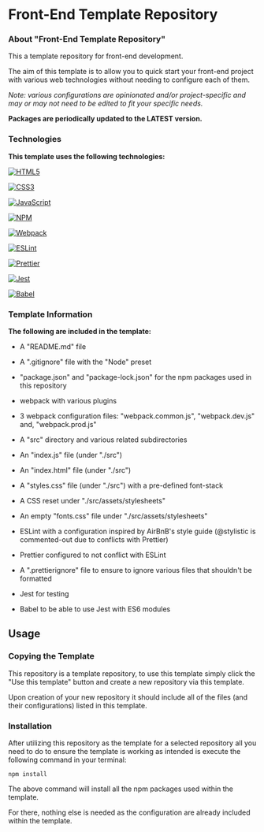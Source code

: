 # Front-End Template Repository

### About "Front-End Template Repository"

This a template repository for front-end development.

The aim of this template is to allow you to quick start your front-end project with various web technologies without needing to configure each of them.

*Note: various configurations are opinionated and/or project-specific and may or may not need to be edited to fit your specific needs.*

**Packages are periodically updated to the LATEST version.**

### Technologies

**This template uses the following technologies:**

[![HTML5](https://img.shields.io/badge/html5-%23E34F26.svg?style=for-the-badge&logo=html5&logoColor=white)](#)

[![CSS3](https://img.shields.io/badge/css3-%231572B6.svg?style=for-the-badge&logo=css3&logoColor=white)](#)

[![JavaScript](https://img.shields.io/badge/javascript-%23323330.svg?style=for-the-badge&logo=javascript&logoColor=%23F7DF1E)](#)

[![NPM](https://img.shields.io/badge/NPM-%23CB3837.svg?style=for-the-badge&logo=npm&logoColor=white)](https://www.npmjs.com/)

[![Webpack](https://img.shields.io/badge/webpack-%238DD6F9.svg?style=for-the-badge&logo=webpack&logoColor=black)](https://webpack.js.org/)

[![ESLint](https://img.shields.io/badge/ESLint-4B3263?style=for-the-badge&logo=eslint&logoColor=white)](https://eslint.org/)

[![Prettier](https://img.shields.io/badge/prettier-%23F7B93E.svg?style=for-the-badge&logo=prettier&logoColor=black)](https://prettier.io/)

[![Jest](https://img.shields.io/badge/-jest-%23C21325?style=for-the-badge&logo=jest&logoColor=white)](https://jestjs.io/)

[![Babel](https://img.shields.io/badge/Babel-F9DC3e?style=for-the-badge&logo=babel&logoColor=black)](https://babeljs.io/)

### Template Information

**The following are included in the template:**

- A "README.md" file

- A ".gitignore" file with the "Node" preset

- "package.json" and "package-lock.json" for the npm packages used in this repository

- webpack with various plugins

- 3 webpack configuration files: "webpack.common.js", "webpack.dev.js" and, "webpack.prod.js"

- A "src" directory and various related subdirectories

- An "index.js" file (under "./src")

- An "index.html" file (under "./src")

- A "styles.css" file (under "./src") with a pre-defined font-stack

- A CSS reset under "./src/assets/stylesheets"

- An empty "fonts.css" file under "./src/assets/stylesheets"

- ESLint with a configuration inspired by AirBnB's style guide (@stylistic is commented-out due to conflicts with Prettier)

- Prettier configured to not conflict with ESLint

- A ".prettierignore" file to ensure to ignore various files that shouldn't be formatted

- Jest for testing

- Babel to be able to use Jest with ES6 modules

## Usage

### Copying the Template

This repository is a template repository, to use this template simply click the "Use this template" button and create a new repository via this template.

Upon creation of your new repository it should include all of the files (and their configurations) listed in this template.

### Installation

After utilizing this repository as the template for a selected repository all you need to do to ensure the template is working as intended is execute the following command in your terminal:

`npm install`

The above command will install all the npm packages used within the template.

For there, nothing else is needed as the configuration are already included within the template.
